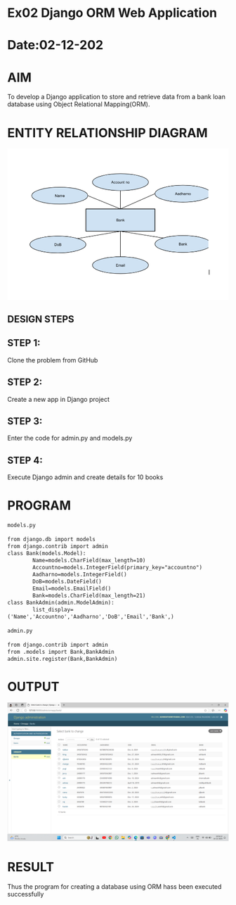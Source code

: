 # Ex02 Django ORM Web Application
# Date:02-12-202
# AIM
To develop a Django application to store and retrieve data from a bank loan database using Object Relational Mapping(ORM).

# ENTITY RELATIONSHIP DIAGRAM

![alt text](image.png)

## DESIGN STEPS
## STEP 1:
Clone the problem from GitHub

## STEP 2:
Create a new app in Django project

## STEP 3:
Enter the code for admin.py and models.py

## STEP 4:
Execute Django admin and create details for 10 books

# PROGRAM
```
models.py

from django.db import models
from django.contrib import admin
class Bank(models.Model):
        Name=models.CharField(max_length=10)
        Accountno=models.IntegerField(primary_key="accountno")
        Aadharno=models.IntegerField()
        DoB=models.DateField()
        Email=models.EmailField()
        Bank=models.CharField(max_length=21)
class BankAdmin(admin.ModelAdmin):
        list_display=('Name','Accountno','Aadharno','DoB','Email','Bank',)

admin.py

from django.contrib import admin
from .models import Bank,BankAdmin
admin.site.register(Bank,BankAdmin)

```
# OUTPUT

![alt text](<Screenshot (15).png>)

# RESULT
Thus the program for creating a database using ORM hass been executed successfully
